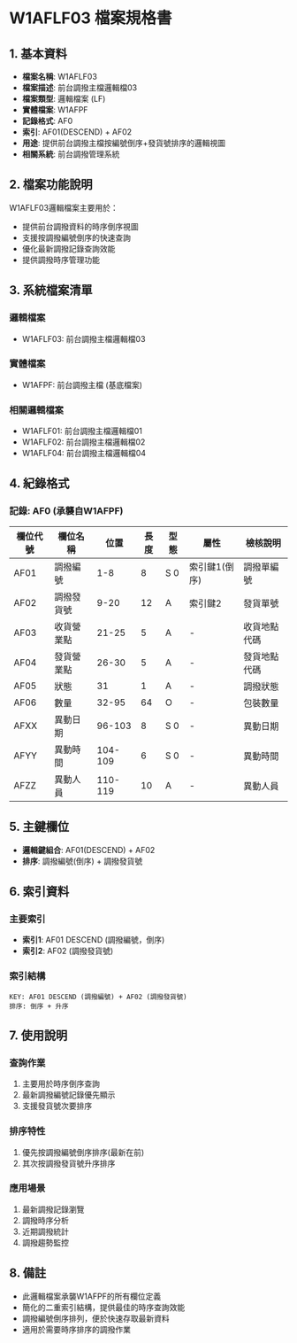 # W1AFLF03 檔案規格書

## 1. 基本資料
- **檔案名稱**: W1AFLF03
- **檔案描述**: 前台調撥主檔邏輯檔03
- **檔案類型**: 邏輯檔案 (LF)
- **實體檔案**: W1AFPF
- **記錄格式**: AF0
- **索引**: AF01(DESCEND) + AF02
- **用途**: 提供前台調撥主檔按編號倒序+發貨號排序的邏輯視圖
- **相關系統**: 前台調撥管理系統

## 2. 檔案功能說明
W1AFLF03邏輯檔案主要用於：
- 提供前台調撥資料的時序倒序視圖
- 支援按調撥編號倒序的快速查詢
- 優化最新調撥記錄查詢效能
- 提供調撥時序管理功能

## 3. 系統檔案清單
### 邏輯檔案
- W1AFLF03: 前台調撥主檔邏輯檔03

### 實體檔案
- W1AFPF: 前台調撥主檔 (基底檔案)

### 相關邏輯檔案
- W1AFLF01: 前台調撥主檔邏輯檔01
- W1AFLF02: 前台調撥主檔邏輯檔02
- W1AFLF04: 前台調撥主檔邏輯檔04

## 4. 紀錄格式

### 記錄: AF0 (承襲自W1AFPF)
| 欄位代號 | 欄位名稱 | 位置 | 長度 | 型態 | 屬性 | 檢核說明 |
|----------|----------|------|------|------|------|----------|
| AF01 | 調撥編號 | 1-8 | 8 | S 0 | 索引鍵1(倒序) | 調撥單編號 |
| AF02 | 調撥發貨號 | 9-20 | 12 | A | 索引鍵2 | 發貨單號 |
| AF03 | 收貨營業點 | 21-25 | 5 | A | - | 收貨地點代碼 |
| AF04 | 發貨營業點 | 26-30 | 5 | A | - | 發貨地點代碼 |
| AF05 | 狀態 | 31 | 1 | A | - | 調撥狀態 |
| AF06 | 數量 | 32-95 | 64 | O | - | 包裝數量 |
| AFXX | 異動日期 | 96-103 | 8 | S 0 | - | 異動日期 |
| AFYY | 異動時間 | 104-109 | 6 | S 0 | - | 異動時間 |
| AFZZ | 異動人員 | 110-119 | 10 | A | - | 異動人員 |

## 5. 主鍵欄位
- **邏輯鍵組合**: AF01(DESCEND) + AF02
- **排序**: 調撥編號(倒序) + 調撥發貨號

## 6. 索引資料
### 主要索引
- **索引1**: AF01 DESCEND (調撥編號，倒序)
- **索引2**: AF02 (調撥發貨號)

### 索引結構
```
KEY: AF01 DESCEND (調撥編號) + AF02 (調撥發貨號)
排序: 倒序 + 升序
```

## 7. 使用說明
### 查詢作業
1. 主要用於時序倒序查詢
2. 最新調撥編號記錄優先顯示
3. 支援發貨號次要排序

### 排序特性
1. 優先按調撥編號倒序排序(最新在前)
2. 其次按調撥發貨號升序排序

### 應用場景
1. 最新調撥記錄瀏覽
2. 調撥時序分析
3. 近期調撥統計
4. 調撥趨勢監控

## 8. 備註
- 此邏輯檔案承襲W1AFPF的所有欄位定義
- 簡化的二重索引結構，提供最佳的時序查詢效能
- 調撥編號倒序排列，便於快速存取最新資料
- 適用於需要時序排序的調撥作業 